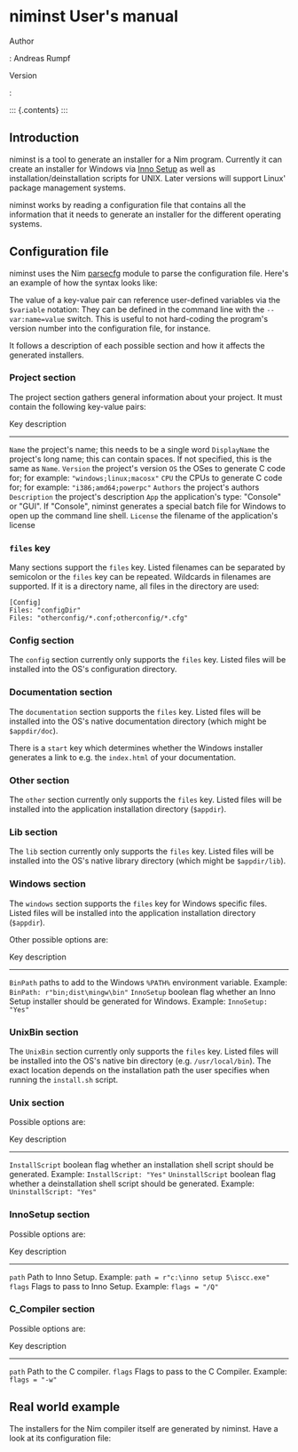 # niminst User\'s manual

Author

:   Andreas Rumpf

Version

:   

::: {.contents}
:::

## Introduction

niminst is a tool to generate an installer for a Nim program. Currently it can
create an installer for Windows via [Inno
Setup](http://www.jrsoftware.org/isinfo.php) as well as
installation/deinstallation scripts for UNIX. Later versions will support
Linux\' package management systems.

niminst works by reading a configuration file that contains all the information
that it needs to generate an installer for the different operating systems.

## Configuration file

niminst uses the Nim [parsecfg](parsecfg.html) module to parse the configuration
file. Here\'s an example of how the syntax looks like:

The value of a key-value pair can reference user-defined variables via the
`$variable` notation: They can be defined in the command line with the
`--var:name=value` switch. This is useful to not hard-coding the program\'s
version number into the configuration file, for instance.

It follows a description of each possible section and how it affects the
generated installers.

### Project section

The project section gathers general information about your project. It must
contain the following key-value pairs:

  Key             description
  --------------- --------------------------------------------------------------------------------------------------------------------------------------------------------
  `Name`          the project\'s name; this needs to be a single word
  `DisplayName`   the project\'s long name; this can contain spaces. If not specified, this is the same as `Name`.
  `Version`       the project\'s version
  `OS`            the OSes to generate C code for; for example: `"windows;linux;macosx"`
  `CPU`           the CPUs to generate C code for; for example: `"i386;amd64;powerpc"`
  `Authors`       the project\'s authors
  `Description`   the project\'s description
  `App`           the application\'s type: \"Console\" or \"GUI\". If \"Console\", niminst generates a special batch file for Windows to open up the command line shell.
  `License`       the filename of the application\'s license

### `files` key

Many sections support the `files` key. Listed filenames can be separated by
semicolon or the `files` key can be repeated. Wildcards in filenames are
supported. If it is a directory name, all files in the directory are used:

    [Config]
    Files: "configDir"
    Files: "otherconfig/*.conf;otherconfig/*.cfg"

### Config section

The `config` section currently only supports the `files` key. Listed files will
be installed into the OS\'s configuration directory.

### Documentation section

The `documentation` section supports the `files` key. Listed files will be
installed into the OS\'s native documentation directory (which might be
`$appdir/doc`).

There is a `start` key which determines whether the Windows installer generates
a link to e.g. the `index.html` of your documentation.

### Other section

The `other` section currently only supports the `files` key. Listed files will
be installed into the application installation directory (`$appdir`).

### Lib section

The `lib` section currently only supports the `files` key. Listed files will be
installed into the OS\'s native library directory (which might be
`$appdir/lib`).

### Windows section

The `windows` section supports the `files` key for Windows specific files.
Listed files will be installed into the application installation directory
(`$appdir`).

Other possible options are:

  Key           description
  ------------- -----------------------------------------------------------------------------------------------------------
  `BinPath`     paths to add to the Windows `%PATH%` environment variable. Example: `BinPath: r"bin;dist\mingw\bin"`
  `InnoSetup`   boolean flag whether an Inno Setup installer should be generated for Windows. Example: `InnoSetup: "Yes"`

### UnixBin section

The `UnixBin` section currently only supports the `files` key. Listed files will
be installed into the OS\'s native bin directory (e.g. `/usr/local/bin`). The
exact location depends on the installation path the user specifies when running
the `install.sh` script.

### Unix section

Possible options are:

  Key                 description
  ------------------- -----------------------------------------------------------------------------------------------------------
  `InstallScript`     boolean flag whether an installation shell script should be generated. Example: `InstallScript: "Yes"`
  `UninstallScript`   boolean flag whether a deinstallation shell script should be generated. Example: `UninstallScript: "Yes"`

### InnoSetup section

Possible options are:

  Key       description
  --------- -------------------------------------------------------------------
  `path`    Path to Inno Setup. Example: `path = r"c:\inno setup 5\iscc.exe"`
  `flags`   Flags to pass to Inno Setup. Example: `flags = "/Q"`

### C\_Compiler section

Possible options are:

  Key       description
  --------- ----------------------------------------------------------
  `path`    Path to the C compiler.
  `flags`   Flags to pass to the C Compiler. Example: `flags = "-w"`

## Real world example

The installers for the Nim compiler itself are generated by niminst. Have a look
at its configuration file:
